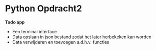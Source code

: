 # Python Opdracht2

**Todo app**
- Een terminal interface
- Data opslaan in json bestand zodat het later herbekeken kan worden
- Data verwijderen en toevoegen a.d.h.v. functies